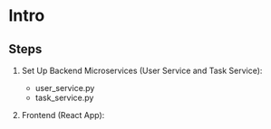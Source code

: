 # Intro

## Steps

1. Set Up Backend Microservices (User Service and Task Service):
    - user_service.py
    - task_service.py

2. Frontend (React App):
